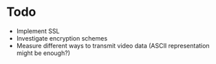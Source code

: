 Todo
====

- Implement SSL
- Investigate encryption schemes
- Measure different ways to transmit video data (ASCII representation might be enough?)
